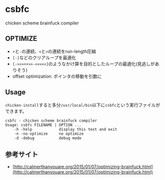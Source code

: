 # csbfc

chicken scheme brainfuck compiler

## OPTIMIZE

* `+`と`-`の連続、`<`と`>`の連続をrun-length圧縮
* `[-]`などのクリアループを最適化
* `[->>>++>>-<<<<<]`のようなかけ算を目的としたループの最適化(見逃しがありそう)
* offset optimization: ポインタの移動を引数に

## Usage

`chicken-install`すると多分`/usr/local/bin`以下に`csbfc`という実行ファイルができます。

~~~~~{.sh}
csbfc - chicken scheme brainfuck compiler
Usage: csbfc FILENAME | OPTION ...
    -h -help            display this text and exit
    -n -no-optimize     no optimize
    -d -debug           debug mode
~~~~~

## 参考サイト 

* [http://calmerthanyouare.org/2015/01/07/optimizing-brainfuck.html](http://calmerthanyouare.org/2015/01/07/optimizing-brainfuck.html)



